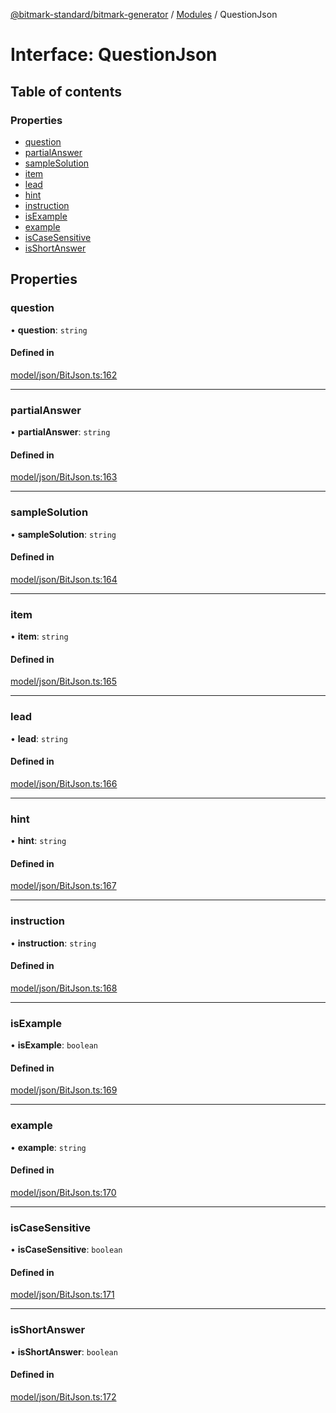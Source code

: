 [@bitmark-standard/bitmark-generator](../API.md) / [Modules](../modules.md) / QuestionJson

# Interface: QuestionJson

## Table of contents

### Properties

- [question](QuestionJson.md#question)
- [partialAnswer](QuestionJson.md#partialAnswer)
- [sampleSolution](QuestionJson.md#sampleSolution)
- [item](QuestionJson.md#item)
- [lead](QuestionJson.md#lead)
- [hint](QuestionJson.md#hint)
- [instruction](QuestionJson.md#instruction)
- [isExample](QuestionJson.md#isExample)
- [example](QuestionJson.md#example)
- [isCaseSensitive](QuestionJson.md#isCaseSensitive)
- [isShortAnswer](QuestionJson.md#isShortAnswer)

## Properties

### question

• **question**: `string`

#### Defined in

[model/json/BitJson.ts:162](https://github.com/getMoreBrain/bitmark-generator/blob/a7a40de/src/model/json/BitJson.ts#L162)

___

### partialAnswer

• **partialAnswer**: `string`

#### Defined in

[model/json/BitJson.ts:163](https://github.com/getMoreBrain/bitmark-generator/blob/a7a40de/src/model/json/BitJson.ts#L163)

___

### sampleSolution

• **sampleSolution**: `string`

#### Defined in

[model/json/BitJson.ts:164](https://github.com/getMoreBrain/bitmark-generator/blob/a7a40de/src/model/json/BitJson.ts#L164)

___

### item

• **item**: `string`

#### Defined in

[model/json/BitJson.ts:165](https://github.com/getMoreBrain/bitmark-generator/blob/a7a40de/src/model/json/BitJson.ts#L165)

___

### lead

• **lead**: `string`

#### Defined in

[model/json/BitJson.ts:166](https://github.com/getMoreBrain/bitmark-generator/blob/a7a40de/src/model/json/BitJson.ts#L166)

___

### hint

• **hint**: `string`

#### Defined in

[model/json/BitJson.ts:167](https://github.com/getMoreBrain/bitmark-generator/blob/a7a40de/src/model/json/BitJson.ts#L167)

___

### instruction

• **instruction**: `string`

#### Defined in

[model/json/BitJson.ts:168](https://github.com/getMoreBrain/bitmark-generator/blob/a7a40de/src/model/json/BitJson.ts#L168)

___

### isExample

• **isExample**: `boolean`

#### Defined in

[model/json/BitJson.ts:169](https://github.com/getMoreBrain/bitmark-generator/blob/a7a40de/src/model/json/BitJson.ts#L169)

___

### example

• **example**: `string`

#### Defined in

[model/json/BitJson.ts:170](https://github.com/getMoreBrain/bitmark-generator/blob/a7a40de/src/model/json/BitJson.ts#L170)

___

### isCaseSensitive

• **isCaseSensitive**: `boolean`

#### Defined in

[model/json/BitJson.ts:171](https://github.com/getMoreBrain/bitmark-generator/blob/a7a40de/src/model/json/BitJson.ts#L171)

___

### isShortAnswer

• **isShortAnswer**: `boolean`

#### Defined in

[model/json/BitJson.ts:172](https://github.com/getMoreBrain/bitmark-generator/blob/a7a40de/src/model/json/BitJson.ts#L172)
